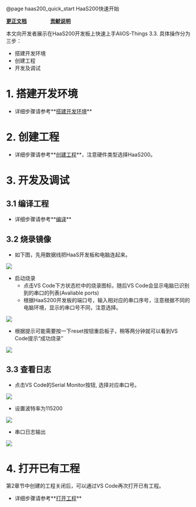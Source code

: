 @page haas200_quick_start HaaS200快速开始

**[更正文档](https://gitee.com/alios-things/documentation/edit/rel_3.3.0/quickstart/haas200_quick_start.md)** &emsp;&emsp;&emsp;&emsp; **[贡献说明](https://help.aliyun.com/document_detail/302301.html)**


本文向开发者展示在HaaS200开发板上快速上手AliOS-Things 3.3.
具体操作分为三步：

- 搭建开发环境
- 创建工程
- 开发及调试

# 1. 搭建开发环境
- 详细步骤请参考**[搭建开发环境](https://help.aliyun.com/document_detail/302378.html)**

# 2. 创建工程
- 详细步骤请参考**[创建工程](https://help.aliyun.com/document_detail/302379.html)**，注意硬件类型选择HaaS200。

# 3. 开发及调试
## 3.1 编译工程
- 详细步骤请参考**[编译](https://help.aliyun.com/document_detail/302384.html)**

## 3.2 烧录镜像
- 如下图，先用数据线把HaaS开发板和电脑连起来。

<div align=left display=flex>
    <img src="https://img.alicdn.com/imgextra/i1/O1CN01k0CS0o1HnMKMF5mOi_!!6000000000802-0-tps-4000-3000.jpg" style="max-width:800px;" />
</div>

- 启动烧录
   - 点击VS Code下方状态栏中的烧录图标，随后VS Code会显示电脑已识别到的串口的列表(Avaliable ports)
   - 根据HaaS200开发板的端口号，输入相对应的串口序号，注意根据不同的电脑环境，显示的串口号不同，注意选择。

<div align=left display=flex>
    <img src="https://img.alicdn.com/imgextra/i1/O1CN01yczAeo27T4pOpysKd_!!6000000007797-2-tps-2018-348.png" style="max-width:800px;" />
</div>


- 根据提示可能需要按一下reset按钮重启板子，稍等两分钟就可以看到VS Code提示“成功烧录”
<div align=left display=flex>
    <img src="https://img.alicdn.com/imgextra/i1/O1CN01FXvWEY1VYcDZuCBsi_!!6000000002665-2-tps-2336-578.png" style="max-width:800px;" />
</div>


## 3.3 查看日志

- 点击VS Code的Serial Monitor按钮, 选择对应串口号。

<div align=left display=flex>
    <img src="https://img.alicdn.com/imgextra/i1/O1CN01d2WsXx1uS4xaL7rcB_!!6000000006035-2-tps-2880-1800.png" style="max-width:800px;" />
</div>

- 设置波特率为115200

<div align=left display=flex>
    <img src="https://img.alicdn.com/imgextra/i3/O1CN01GBxu7h1nkDKdxrlKH_!!6000000005127-2-tps-1210-354.png" style="max-width:800px;" />
</div>

- 串口日志输出

<div align=left display=flex>
    <img src="https://img.alicdn.com/imgextra/i1/O1CN01yDKygQ1F76ZoLRfkM_!!6000000000439-2-tps-894-654.png" style="max-width:800px;" />
</div>

# 4. 打开已有工程

第2章节中创建的工程关闭后，可以通过VS Code再次打开已有工程。

- 详细步骤请参考**[打开工程](https://help.aliyun.com/document_detail/302381.html)**


